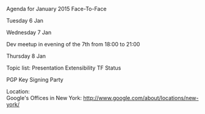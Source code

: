 Agenda for January 2015 Face-To-Face

Tuesday 6 Jan

Wednesday 7 Jan

Dev meetup in evening of the 7th from 18:00 to 21:00

Thursday 8 Jan


Topic list:
Presentation Extensibility TF Status

PGP Key Signing Party

Location:  
Google's Offices in New York: http://www.google.com/about/locations/new-york/
